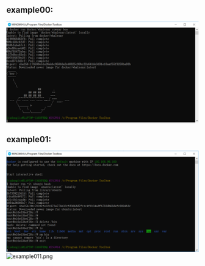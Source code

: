 ## example00:
![example00.png](example00.png)

## example01:
![example01.png](example01.png)
![example011.png](example011.png)
